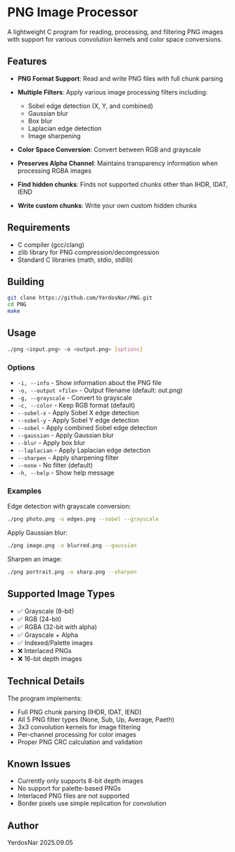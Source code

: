 # PNG Image Processor

A lightweight C program for reading, processing, and filtering PNG images with support for various convolution kernels and color space conversions.

## Features

- **PNG Format Support**: Read and write PNG files with full chunk parsing
- **Multiple Filters**: Apply various image processing filters including:
  - Sobel edge detection (X, Y, and combined)
  - Gaussian blur
  - Box blur
  - Laplacian edge detection
  - Image sharpening
- **Color Space Conversion**: Convert between RGB and grayscale
- **Preserves Alpha Channel**: Maintains transparency information when processing RGBA images

- **Find hidden chunks**: Finds not supported chunks other than IHDR, IDAT, IEND
- **Write custom chunks**: Write your own custom hidden chunks

## Requirements

- C compiler (gcc/clang)
- zlib library for PNG compression/decompression
- Standard C libraries (math, stdio, stdlib)

## Building

```bash
git clone https://github.com/YerdosNar/PNG.git
cd PNG
make
```

## Usage

```bash
./png <input.png> -o <output.png> [options]
```

### Options

- `-i, --info` - Show information about the PNG file
- `-o, --output <file>` - Output filename (default: out.png)
- `-g, --grayscale` - Convert to grayscale
- `-c, --color` - Keep RGB format (default)
- `--sobel-x` - Apply Sobel X edge detection
- `--sobel-y` - Apply Sobel Y edge detection
- `--sobel` - Apply combined Sobel edge detection
- `--gaussian` - Apply Gaussian blur
- `--blur` - Apply box blur
- `--laplacian` - Apply Laplacian edge detection
- `--sharpen` - Apply sharpening filter
- `--none` - No filter (default)
- `-h, --help` - Show help message

### Examples

Edge detection with grayscale conversion:
```bash
./png photo.png -o edges.png --sobel --grayscale
```

Apply Gaussian blur:
```bash
./png image.png -o blurred.png --gaussian
```

Sharpen an image:
```bash
./png portrait.png -o sharp.png --sharpen
```

## Supported Image Types

- ✅ Grayscale (8-bit)
- ✅ RGB (24-bit)
- ✅ RGBA (32-bit with alpha)
- ✅ Grayscale + Alpha
- ✅ Indexed/Palette images
- ❌ Interlaced PNGs
- ❌ 16-bit depth images

## Technical Details

The program implements:
- Full PNG chunk parsing (IHDR, IDAT, IEND)
- All 5 PNG filter types (None, Sub, Up, Average, Paeth)
- 3x3 convolution kernels for image filtering
- Per-channel processing for color images
- Proper PNG CRC calculation and validation

## Known Issues

- Currently only supports 8-bit depth images
- No support for palette-based PNGs
- Interlaced PNG files are not supported
- Border pixels use simple replication for convolution


## Author

YerdosNar 2025.09.05
